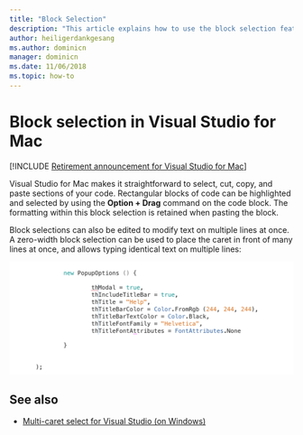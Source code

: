 ```yaml
---
title: "Block Selection"
description: "This article explains how to use the block selection feature in Visual Studio for Mac"
author: heiligerdankgesang 
ms.author: dominicn
manager: dominicn
ms.date: 11/06/2018
ms.topic: how-to
---
```

# Block selection in Visual Studio for Mac

 [!INCLUDE [Retirement announcement for Visual Studio for Mac](includes/vsmac-retirement.md)]

Visual Studio for Mac makes it straightforward to select, cut, copy, and paste sections of your code. Rectangular blocks of code can be highlighted and selected by using the **Option + Drag** command on the code block. The formatting within this block selection is retained when pasting the block.

Block selections can also be edited to modify text on multiple lines at once. A zero-width block selection can be used to place the caret in front of many lines at once, and allows typing identical text on multiple lines:

![Block Selection and adding text](media/source-editor-image16.png)

## See also

- [Multi-caret select for Visual Studio (on Windows)](/visualstudio/ide/finding-and-replacing-text#multi-caret-selection)
